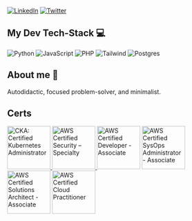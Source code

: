 [![LinkedIn](https://img.shields.io/badge/LinkedIn-0077B5?style=for-the-badge&logo=linkedin&logoColor=white)](https://www.linkedin.com/in/eduard-schwarzkopf/)
[![Twitter](https://img.shields.io/badge/Twitter-1DA1F2?style=for-the-badge&logo=twitter&logoColor=white)](https://twitter.com/EduSchwarzkopf)

## My Dev Tech-Stack 💻 
![Python](https://img.shields.io/badge/Python-3776AB?style=for-the-badge&logo=python&logoColor=white)
![JavaScript](https://img.shields.io/badge/JavaScript-323330?style=for-the-badge&logo=javascript&logoColor=F7DF1E)
![PHP](https://img.shields.io/badge/PHP-777BB4?style=for-the-badge&logo=php&logoColor=white)
![Tailwind](https://img.shields.io/badge/Tailwind_CSS-38B2AC?style=for-the-badge&logo=tailwind-css&logoColor=white)
![Postgres](https://img.shields.io/badge/PostgreSQL-316192?style=for-the-badge&logo=postgresql&logoColor=white)

## About me 🧡
Autodidactic, focused problem-solver, and minimalist. 

## Certs

<a target="_blank" href="https://www.credly.com/users/eduard-schwarzkopf.b8f2e90f"><img alt="CKA: Certified Kubernetes Administrator" src="https://images.credly.com/size/680x680/images/8b8ed108-e77d-4396-ac59-2504583b9d54/cka_from_cncfsite__281_29.png" width="100">
<a target="_blank" href="https://www.credly.com/users/eduard-schwarzkopf.b8f2e90f"><img alt="AWS Certified Security – Specialty" src="https://images.credly.com/size/680x680/images/53acdae5-d69f-4dda-b650-d02ed7a50dd7/image.png" width="100">
<a target="_blank" href="https://www.credly.com/users/eduard-schwarzkopf.b8f2e90f"><img alt="AWS Certified Developer - Associate" src="https://github.com/EduardSchwarzkopf/EduardSchwarzkopf/assets/48969167/0c3ca4f7-df5f-42e5-b574-a602bcca6fa5" width="100"></a>
<a target="_blank" href="https://www.credly.com/users/eduard-schwarzkopf.b8f2e90f"><img alt="AWS Certified SysOps Administrator - Associate" src="https://github.com/EduardSchwarzkopf/EduardSchwarzkopf/assets/48969167/cbd5f3bf-9d8c-466b-8e4d-fb9fa537eee9" width="100"></a>
<a target="_blank" href="https://www.credly.com/users/eduard-schwarzkopf.b8f2e90f"><img alt="AWS Certified Solutions Architect - Associate" src="https://github.com/EduardSchwarzkopf/EduardSchwarzkopf/assets/48969167/63eb4271-7ab0-4fab-a2a2-5ebca9ccf2f9" width="100"></a>
<a target="_blank" href="https://www.credly.com/users/eduard-schwarzkopf.b8f2e90f"><img alt="AWS Certified Cloud Practitioner" src="https://github.com/EduardSchwarzkopf/EduardSchwarzkopf/assets/48969167/27c0e34c-1055-4b62-9528-bfbdb72d2e24" width="100">
</a>


